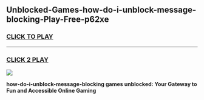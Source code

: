 
## Unblocked-Games-how-do-i-unblock-message-blocking-Play-Free-p62xe
<h3>
<a href="https://premium76.site?title=how-do-i-unblock-message-blocking&ref=23A">CLICK TO PLAY</a></h3>
<hr>

<h3>
<a href="https://premium76.site?title=how-do-i-unblock-message-blocking&ref=23A">CLICK 2 PLAY</a>
  
</h3>

<a href="https://premium76.site?title=how-do-i-unblock-message-blocking&ref=23A"><img src="https://clearcache.store/games.png"></a>


**how-do-i-unblock-message-blocking games unblocked: Your Gateway to Fun and Accessible Online Gaming**
